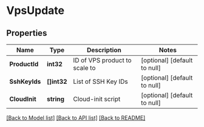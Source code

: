 # VpsUpdate

## Properties
Name | Type | Description | Notes
------------ | ------------- | ------------- | -------------
**ProductId** | **int32** | ID of VPS product to scale to | [optional] [default to null]
**SshKeyIds** | **[]int32** | List of SSH Key IDs | [optional] [default to null]
**CloudInit** | **string** | Cloud-init script | [optional] [default to null]

[[Back to Model list]](../README.md#documentation-for-models) [[Back to API list]](../README.md#documentation-for-api-endpoints) [[Back to README]](../README.md)


